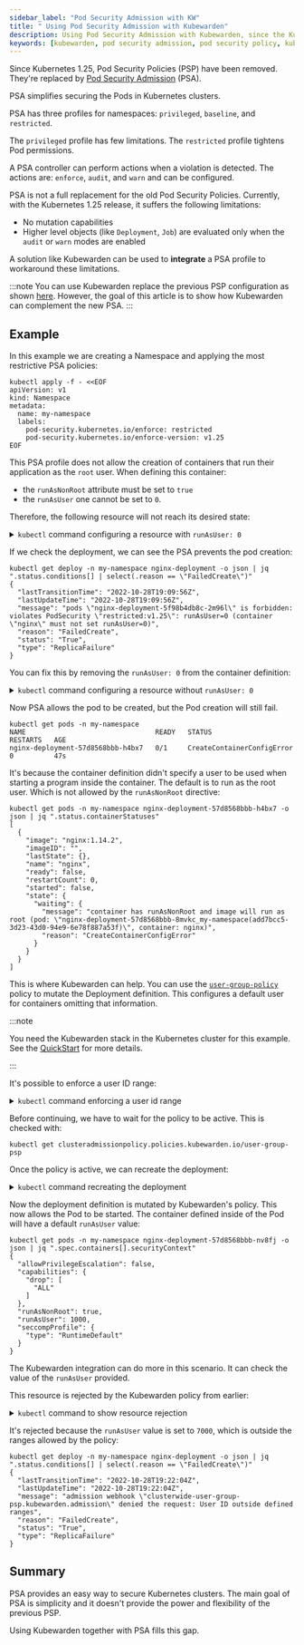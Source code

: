 ```yaml
---
sidebar_label: "Pod Security Admission with KW"
title: " Using Pod Security Admission with Kubewarden"
description: Using Pod Security Admission with Kubewarden, since the Kubernetes 1.25 release.
keywords: [kubewarden, pod security admission, pod security policy, kubernetes]
---
```


Since Kubernetes 1.25, Pod Security Policies (PSP) have been removed.
They're replaced by [Pod Security Admission](https://kubernetes.io/docs/concepts/security/pod-security-admission/) (PSA).

PSA simplifies securing the Pods in Kubernetes clusters.

PSA has three profiles for namespaces: `privileged`, `baseline`, and `restricted`.

The `privileged` profile has few limitations.
The `restricted` profile tightens Pod permissions.

A PSA controller can perform actions when a violation is detected.
The actions are: `enforce`, `audit`, and `warn` and can be configured.

<!--TODO:Still suffering these limitations? Next three paras may need update.-->
PSA is not a full replacement for the old Pod Security Policies.
Currently, with the Kubernetes 1.25 release, it suffers the following limitations:

* No mutation capabilities
* Higher level objects (like `Deployment`, `Job`) are evaluated only when the
  `audit` or `warn` modes are enabled

A solution like Kubewarden can be used to **integrate** a PSA
profile to workaround these limitations.

:::note
You can use Kubewarden replace the previous PSP configuration as shown [here](../tasksDir/psp-migration.md).
However, the goal of this article is to show how Kubewarden can complement the new PSA.
:::

## Example

In this example we are creating a Namespace and applying the most restrictive PSA policies:

```shell
kubectl apply -f - <<EOF
apiVersion: v1
kind: Namespace
metadata:
  name: my-namespace
  labels:
    pod-security.kubernetes.io/enforce: restricted
    pod-security.kubernetes.io/enforce-version: v1.25
EOF
```

This PSA profile does not allow the creation of containers that run their
application as the `root` user.
When defining this container:

- the `runAsNonRoot` attribute must be set to `true`
- the `runAsUser` one cannot be set to `0`.

Therefore, the following resource will not reach its desired state:

<details>

<summary><code>kubectl</code> command configuring a resource with <code>runAsUser: 0</code></summary>

```shell
kubectl apply -n my-namespace -f - <<EOF
apiVersion: apps/v1
kind: Deployment
metadata:
  name: nginx-deployment
  labels:
    app: nginx
spec:
  replicas: 1
  selector:
    matchLabels:
      app: template-nginx
  template:
    metadata:
      labels:
        app: template-nginx
    spec:
      containers:
      - name: nginx
        image: nginx:1.14.2
        securityContext:
          runAsNonRoot: true
          runAsUser: 0
          allowPrivilegeEscalation: false
          capabilities:
            drop:
              - "ALL"
          seccompProfile:
            type: "RuntimeDefault"
        ports:
        - containerPort: 80
EOF
```

</details>

If we check the deployment, we can see the PSA prevents the pod creation:

```shell
kubectl get deploy -n my-namespace nginx-deployment -o json | jq ".status.conditions[] | select(.reason == \"FailedCreate\")"
{
  "lastTransitionTime": "2022-10-28T19:09:56Z",
  "lastUpdateTime": "2022-10-28T19:09:56Z",
  "message": "pods \"nginx-deployment-5f98b4db8c-2m96l\" is forbidden: violates PodSecurity \"restricted:v1.25\": runAsUser=0 (container \"nginx\" must not set runAsUser=0)",
  "reason": "FailedCreate",
  "status": "True",
  "type": "ReplicaFailure"
}
```

You can fix this by removing the `runAsUser: 0` from the container definition:

<details>

<summary><code>kubectl</code> command configuring a resource without <code>runAsUser: 0</code></summary>

```console
kubectl apply -n my-namespace -f - <<EOF
apiVersion: apps/v1
kind: Deployment
metadata:
  name: nginx-deployment
  labels:
    app: nginx
spec:
  replicas: 1
  selector:
    matchLabels:
      app: template-nginx
  template:
    metadata:
      labels:
        app: template-nginx
    spec:
      containers:
      - name: nginx
        image: nginx:1.14.2
        securityContext:
          runAsNonRoot: true
          allowPrivilegeEscalation: false
          capabilities:
            drop:
              - "ALL"
          seccompProfile:
            type: "RuntimeDefault"

        ports:
        - containerPort: 80
EOF
```

</details>

<!--TODO:Better technical description needed-->

<!--

Current sentence is

Now PSA allows the pod to be created, but the Pod creation will still fail.

Is this better?

Now the PSA process passes pod creation but the Kubewarden process of pod creation fails.

Still not great.

-->

Now PSA allows the pod to be created, but the Pod creation will still fail.

```shell
kubectl get pods -n my-namespace
NAME                                READY   STATUS                       RESTARTS   AGE
nginx-deployment-57d8568bbb-h4bx7   0/1     CreateContainerConfigError   0          47s

```

It's because the container definition didn't specify a user to be used when starting a program inside the container.
The default is to run as the root user.
Which is not allowed by the `runAsNonRoot` directive:

```shell
kubectl get pods -n my-namespace nginx-deployment-57d8568bbb-h4bx7 -o json | jq ".status.containerStatuses"
[
  {
    "image": "nginx:1.14.2",
    "imageID": "",
    "lastState": {},
    "name": "nginx",
    "ready": false,
    "restartCount": 0,
    "started": false,
    "state": {
      "waiting": {
        "message": "container has runAsNonRoot and image will run as root (pod: \"nginx-deployment-57d8568bbb-8mvkc_my-namespace(add7bcc5-3d23-43d0-94e9-6e78f887a53f)\", container: nginx)",
        "reason": "CreateContainerConfigError"
      }
    }
  }
]
```

This is where Kubewarden can help.
You can use the [`user-group-policy`](https://artifacthub.io/packages/kubewarden/user-group-psp/user-group-psp) policy to mutate the Deployment definition.
This configures a default user for containers omitting that information.

:::note

You need the Kubewarden stack in the Kubernetes cluster for this example.
See the [QuickStart](../quick-start.md) for more details.

:::

It's possible to enforce a user ID range:

<details>

<summary><code>kubectl</code> command enforcing a user id range</summary>

```shell
kubectl apply -f - <<EOF
apiVersion: policies.kubewarden.io/v1
kind: ClusterAdmissionPolicy
metadata:
  name: user-group-psp
spec:
  policyServer: default
  module: registry://ghcr.io/kubewarden/policies/user-group-psp:latest
  rules:
  - apiGroups: ["", "apps"]
    apiVersions: ["v1"]
    resources: ["pods", "deployments"]
    operations:
    - CREATE
    - UPDATE
  mutating: true
  settings:
    run_as_user:
      rule: "MustRunAs"
      overwrite: false
      ranges:
        - min: 1000
          max: 2000
        - min: 4000
          max: 5000
    run_as_group:
      rule: "RunAsAny"
    supplemental_groups:
      rule: "RunAsAny"
EOF
```

</details>

Before continuing, we have to wait for the policy to be active. This is checked with:

```shell
kubectl get clusteradmissionpolicy.policies.kubewarden.io/user-group-psp
```

Once the policy is active, we can recreate the deployment:

<details>

<summary><code>kubectl</code> command recreating the deployment</summary>

```shell
kubectl delete deployment -n my-namespace nginx-deployment && \
kubectl apply -n my-namespace -f - <<EOF
apiVersion: apps/v1
kind: Deployment
metadata:
  name: nginx-deployment
  labels:
    app: nginx
spec:
  replicas: 1
  selector:
    matchLabels:
      app: template-nginx
  template:
    metadata:
      labels:
        app: template-nginx
    spec:
      containers:
      - name: nginx
        image: nginx:1.14.2
        securityContext:
          runAsNonRoot: true
          allowPrivilegeEscalation: false
          capabilities:
            drop:
              - "ALL"
          seccompProfile:
            type: "RuntimeDefault"

        ports:
        - containerPort: 80
EOF
```

</details>

Now the deployment definition is mutated by Kubewarden's policy.
This now allows the Pod to be started.
The container defined inside of the Pod will have a default `runAsUser` value:

```shell
kubectl get pods -n my-namespace nginx-deployment-57d8568bbb-nv8fj -o json | jq ".spec.containers[].securityContext"
{
  "allowPrivilegeEscalation": false,
  "capabilities": {
    "drop": [
      "ALL"
    ]
  },
  "runAsNonRoot": true,
  "runAsUser": 1000,
  "seccompProfile": {
    "type": "RuntimeDefault"
  }
}
```

The Kubewarden integration can do more in this scenario.
It can check the value of the `runAsUser` provided.

This resource is rejected by the Kubewarden policy from earlier:

<details>

<summary><code>kubectl</code> command to show resource rejection</summary>

```shell
kubectl apply -n my-namespace -f - <<EOF
apiVersion: apps/v1
kind: Deployment
metadata:
  name: nginx-deployment2
  labels:
    app: nginx
spec:
  replicas: 1
  selector:
    matchLabels:
      app: template-nginx
  template:
    metadata:
      labels:
        app: template-nginx
    spec:
      containers:
      - name: nginx
        image: nginx:1.14.2
        securityContext:
          runAsNonRoot: true
          runAsUser: 7000
          allowPrivilegeEscalation: false
          capabilities:
            drop:
              - "ALL"
          seccompProfile:
            type: "RuntimeDefault"
        ports:
        - containerPort: 80
EOF
```

</details>

It's rejected because the `runAsUser` value is set to `7000`, which is outside the ranges allowed by the policy:

```shell
kubectl get deploy -n my-namespace nginx-deployment -o json | jq ".status.conditions[] | select(.reason == \"FailedCreate\")"
{
  "lastTransitionTime": "2022-10-28T19:22:04Z",
  "lastUpdateTime": "2022-10-28T19:22:04Z",
  "message": "admission webhook \"clusterwide-user-group-psp.kubewarden.admission\" denied the request: User ID outside defined ranges",
  "reason": "FailedCreate",
  "status": "True",
  "type": "ReplicaFailure"
}
```

## Summary

PSA provides an easy way to secure Kubernetes clusters.
The main goal of PSA is simplicity and it doesn't provide the power and flexibility of the previous PSP.

Using Kubewarden together with PSA fills this gap.
